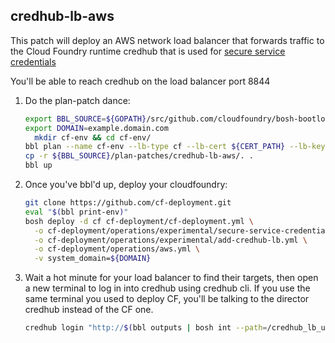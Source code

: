 ## credhub-lb-aws

This patch will deploy an AWS network load balancer that forwards traffic to the Cloud Foundry runtime credhub that is used for [secure service credentials](https://github.com/pivotal-cf/credhub-release/blob/master/docs/secure-service-credentials.md)

You'll be able to reach credhub on the load balancer port 8844

1. Do the plan-patch dance:
   ```bash
   export BBL_SOURCE=${GOPATH}/src/github.com/cloudfoundry/bosh-bootloader/
   export DOMAIN=example.domain.com
	 mkdir cf-env && cd cf-env/
   bbl plan --name cf-env --lb-type cf --lb-cert ${CERT_PATH} --lb-key ${KEY_PATH} --domain ${DOMAIN}
   cp -r ${BBL_SOURCE}/plan-patches/credhub-lb-aws/. .
   bbl up
   ```
1. Once you've bbl'd up, deploy your cloudfoundry:
   ```bash
   git clone https://github.com/cf-deployment.git
   eval "$(bbl print-env)"
   bosh deploy -d cf cf-deployment/cf-deployment.yml \
     -o cf-deployment/operations/experimental/secure-service-credentials.yml \
     -o cf-deployment/operations/experimental/add-credhub-lb.yml \
     -o cf-deployment/operations/aws.yml \
     -v system_domain=${DOMAIN}
   ```

1. Wait a hot minute for your load balancer to find their targets, then open a new terminal to log in into credhub using credhub cli.
   If you use the same terminal you used to deploy CF, you'll be talking to the director credhub instead of the CF one.
   ```bash
   credhub login "http://$(bbl outputs | bosh int --path=/credhub_lb_url -):8844"
   ```
